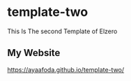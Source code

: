 # template-two
This Is The second Template of Elzero
## My Website
https://ayaafoda.github.io/template-two/
